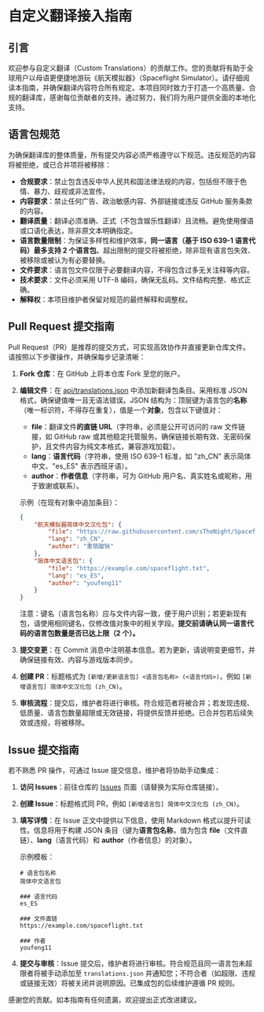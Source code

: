 # 自定义翻译接入指南

## 引言

欢迎参与自定义翻译（Custom Translations）的贡献工作。您的贡献将有助于全球用户以母语更便捷地游玩《航天模拟器》（Spaceflight Simulator）。请仔细阅读本指南，并确保翻译内容符合所有规定。本项目同时致力于打造一个高质量、合规的翻译库，感谢每位贡献者的支持。通过努力，我们将为用户提供全面的本地化支持。

## 语言包规范

为确保翻译库的整体质量，所有提交内容必须严格遵守以下规范。违反规范的内容将被拒绝，或已合并项将被移除：

- **合规要求**：禁止包含违反中华人民共和国法律法规的内容，包括但不限于色情、暴力、歧视或非法宣传。
- **内容要求**：禁止任何广告、政治敏感内容、外部链接或违反 GitHub 服务条款的内容。
- **翻译质量**：翻译必须准确、正式（不包含娱乐性翻译）且流畅。避免使用俚语或口语化表达，除非原文本明确指定。
- **语言数量限制**：为保证多样性和维护效率，**同一语言（基于 ISO 639-1 语言代码）最多支持 2 个语言包**。超出限制的提交将被拒绝，除非现有语言包失效、被移除或被认为有必要替换。
- **文件要求**：语言包文件仅限于必要翻译内容，不得包含过多无关注释等内容。
- **技术要求**：文件必须采用 UTF-8 编码，确保无乱码。文件结构完整、格式正确。
- **解释权**：本项目维护者保留对规范的最终解释和调整权。

## Pull Request 提交指南

Pull Request（PR）是推荐的提交方式，可实现高效协作并直接更新仓库文件。请按照以下步骤操作，并确保每步记录清晰：

1. **Fork 仓库**：在 GitHub 上将本仓库 Fork 至您的账户。
2. **编辑文件**：在 [api/translations.json](api/translations.json) 中添加新翻译包条目。采用标准 JSON 格式，确保键值唯一且无语法错误。JSON 结构为：顶层键为语言包的**名称**（唯一标识符，不得存在重复），值是一个**对象**，包含以下键值对：
   - **file**：翻译文件**的直链 URL**（字符串，必须是公开可访问的 raw 文件链接，如 GitHub raw 或其他稳定托管服务。确保链接长期有效、无密码保护，且文件内容为纯文本格式，兼容游戏加载）。
   - **lang**：**语言代码**（字符串，使用 ISO 639-1 标准，如 "zh_CN" 表示简体中文、"es_ES" 表示西班牙语）。
   - **author**：**作者信息**（字符串，可为 GitHub 用户名、真实姓名或昵称，用于致谢或联系）。
   
   示例（在现有对象中追加条目）：
   ```json
   {
       "航天模拟器简体中文汉化包": {
           "file": "https://raw.githubusercontent.com/sTheNight/Spaceflight-Simulator-CNlang/refs/heads/main/%E7%AE%80%E4%BD%93%E4%B8%AD%E6%96%87(1.5.10.6-14)by%E9%87%8D%E9%93%AC%E9%85%B8%E9%92%A0.txt",
           "lang": "zh_CN",
           "author": "重铬酸钠"
       },
       "简体中文语言包": {
           "file": "https://example.com/spaceflight.txt",
           "lang": "es_ES",
           "author": "youfeng11"
       }
   }
   ```
   注意：键名（语言包名称）应与文件内容一致，便于用户识别；若更新现有包，请使用相同键名，仅修改值对象中的相关字段。**提交前请确认同一语言代码的语言包数量是否已达上限（2 个）。**
3. **提交变更**：在 Commit 消息中注明基本信息。若为更新，请说明变更细节，并确保链接有效、内容与游戏版本同步。
4. **创建 PR**：标题格式为 `[新增/更新语言包] <语言包名称> (<语言代码>)`，例如 `[新增语言包] 简体中文汉化包 (zh_CN)`。
5. **审核流程**：提交后，维护者将进行审核。符合规范者将被合并；若发现违规、低质量、语言包数量超限或无效链接，将提供反馈并拒绝。已合并包若后续失效或违规，将被移除。

## Issue 提交指南

若不熟悉 PR 操作，可通过 Issue 提交信息，维护者将协助手动集成：

1. **访问 Issues**：前往仓库的 [Issues](https://github.com/youfeng11/SFS-CustomTranslations-Installer/issues) 页面（请替换为实际仓库链接）。
2. **创建 Issue**：标题格式同 PR，例如 `[新增语言包] 简体中文汉化包 (zh_CN)`。
3. **填写详情**：在 Issue 正文中提供以下信息，使用 Markdown 格式以提升可读性。信息将用于构建 JSON 条目（键为**语言包名称**，值为包含 **file**（文件直链）、**lang**（语言代码）和 **author**（作者信息）的对象）。
   
   示例模板：
   ```
   # 语言包名称
   简体中文语言包
   
   ### 语言代码
   es_ES
   
   ### 文件直链
   https://example.com/spaceflight.txt
   
   ### 作者
   youfeng11
   ```
4. **提交与审核**：Issue 提交后，维护者将进行审核。符合规范且同一语言包未超限者将被手动添加至 `translations.json` 并通知您；不符合者（如超限、违规或链接无效）将被关闭并说明原因。已集成包的后续维护遵循 PR 规则。

感谢您的贡献。如本指南有任何遗漏，欢迎提出正式改进建议。
